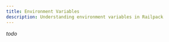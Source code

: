 ```yaml
---
title: Environment Variables
description: Understanding environment variables in Railpack
---
```


_todo_
